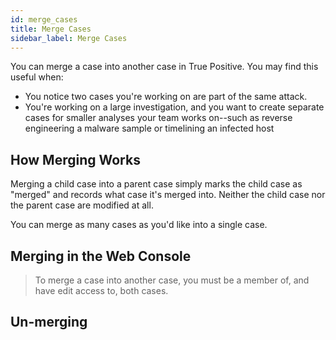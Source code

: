 ```yaml
---
id: merge_cases
title: Merge Cases
sidebar_label: Merge Cases
---
```


You can merge a case into another case in True Positive. You may find this useful when:

- You notice two cases you're working on are part of the same attack.
- You're working on a large investigation, and you want to create separate cases for smaller analyses your team works on--such as reverse engineering a malware sample or timelining an infected host

## How Merging Works

Merging a child case into a parent case simply marks the child case as "merged" and records what case it's merged into. Neither the child case nor the parent case are modified at all.

You can merge as many cases as you'd like into a single case.

## Merging in the Web Console

> To merge a case into another case, you must be a member of, and have edit access to, both cases.

## Un-merging
